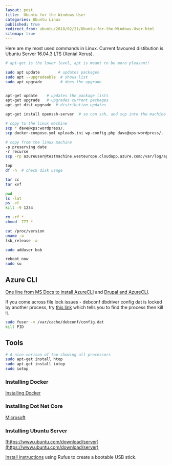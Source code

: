 ```yaml
---
layout: post
title:  Ubuntu for the Windows User
categories: Ubuntu Linux 
published: true 
redirect_from: ubuntu/2018/02/21/Ubuntu-for-the-Windows-User.html 
sitemap: true
---
```

Here are my most used commands in Linux.  Current favoured distibution is Ubuntu Server 16.04.3 LTS (Xenial Xerus).

```bash
# apt-get is the lower level, apt is meant to be more pleasant!

sudo apt update        # updates packages
sudo apt --upgradeable  # shows list
sudo apt upgrade        # does the upgrade


apt-get update    # updates the package lists
apt-get upgrade   # upgrades current packages
apt-get dist-upgrade  # distribution updates

apt-get install openssh-server  # so can ssh, and scp into the machine

# copy to the linux machine
scp * dave@xps:wordpress/.
scp docker-compose.yml uploads.ini wp-config.php dave@xps:wordpress/.

# copy from the linux machine
-p preserving date
-r recurse
scp -rp azureuser@testmachine.westeurope.cloudapp.azure.com:/var/log/apache2/* .

top
df -h  # check disk usage

tar cc
tar xvf

pwd
ls -lat
ps -ef
kill -9 1234

rm -rf *
chmod -777 *

cat /proc/version
uname -a
lsb_release -a

sudo adduser bob

reboot now  
sudo su
```

## Azure CLI

[One line from MS Docs to install AzureCLI](https://docs.microsoft.com/en-us/cli/azure/install-azure-cli-apt?view=azure-cli-latest#install) and [Drupal and AzureCLI](/2019/05/28/Hosting-Drupal-on-Azure).

If you come across file lock issues - debconf dbdriver config dat is locked by another process, try [this link](https://askubuntu.com/questions/136881/debconf-dbdriver-config-config-dat-is-locked-by-another-process-resource-t) which tells you to find the process then kill it.

```bash
sudo fuser -v /var/cache/debconf/config.dat
kill PID
```

## Tools

```bash
# A nice verison of top showing all processors
sudo apt-get install htop
sudo apt-get install iotop
sudo iotop
```

### Installing Docker

[Installing Docker](/docker/2018/02/01/Wordpress-on-Docker.html#going-to-uat--production)

### Installing Dot Net Core

[Microsoft](https://www.microsoft.com/net/learn/get-started/windows#linuxubuntu)

### Installing Ubuntu Server

[https://www.ubuntu.com/download/server](https://www.ubuntu.com/download/server)

[Install instructions](https://tutorials.ubuntu.com/tutorial/tutorial-create-a-usb-stick-on-windows#1) using Rufus to create a bootable USB stick.

